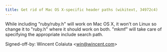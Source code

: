 ```yaml
---
title: Get rid of Mac OS X-specific header paths (wikitext, 34972c4)
---
```


While including "ruby/ruby.h" will work on Mac OS X, it won't on Linux so change it to "ruby.h" where it should work on both. "mkmf" will take care of specifying the appropriate include search path.

Signed-off-by: Wincent Colaiuta &lt;win@wincent.com&gt;
